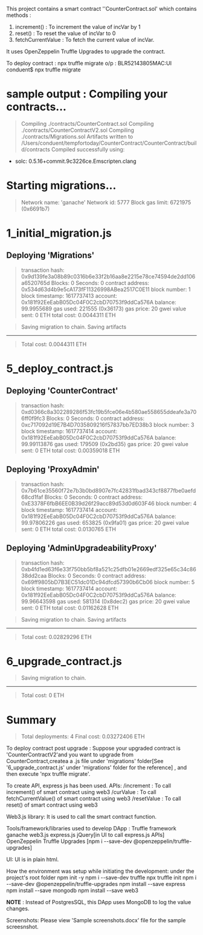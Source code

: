 This project contains a smart contract ''CounterContract.sol' which contains methods :
1) increment() : To increment the value of incVar by 1
2) reset() : To reset the value of incVar to 0 
3) fetchCurrentValue : To fetch the current value of incVar.

It uses OpenZeppelin Truffle Upgrades to upgrade the contract.

To deploy contract :
npx truffle migrate
o/p :
BLR52143805MAC:UI conduent$ npx truffle migrate

sample output :
Compiling your contracts...
===========================
> Compiling ./contracts/CounterContract.sol
> Compiling ./contracts/CounterContractV2.sol
> Compiling ./contracts/Migrations.sol
> Artifacts written to /Users/conduent/tempfortoday/CounterContract/CounterContract/build/contracts
> Compiled successfully using:
   - solc: 0.5.16+commit.9c3226ce.Emscripten.clang



Starting migrations...
======================
> Network name:    'ganache'
> Network id:      5777
> Block gas limit: 6721975 (0x6691b7)


1_initial_migration.js
======================

   Deploying 'Migrations'
   ----------------------
   > transaction hash:    0x9d139fe3a08b89c0316b6e33f2b16aa8e2215e78ce74594de2dd106a6520765d
   > Blocks: 0            Seconds: 0
   > contract address:    0x534d63d4b9e5cA173fF11326998ABea2517C0E11
   > block number:        1
   > block timestamp:     1617737413
   > account:             0x181f92EeEabB05Dc04F0C2cbD70753f9ddCa576A
   > balance:             99.9955689
   > gas used:            221555 (0x36173)
   > gas price:           20 gwei
   > value sent:          0 ETH
   > total cost:          0.0044311 ETH


   > Saving migration to chain.
   > Saving artifacts
   -------------------------------------
   > Total cost:           0.0044311 ETH


5_deploy_contract.js
====================

   Deploying 'CounterContract'
   ---------------------------
   > transaction hash:    0xd0366c8a302289286f53fc19b5fce06e4b580ae558655ddeafe3a706ff0f9fc3
   > Blocks: 0            Seconds: 0
   > contract address:    0xc717092d19E7B4D7035809216f57837bb7ED38b3
   > block number:        3
   > block timestamp:     1617737414
   > account:             0x181f92EeEabB05Dc04F0C2cbD70753f9ddCa576A
   > balance:             99.99113876
   > gas used:            179509 (0x2bd35)
   > gas price:           20 gwei
   > value sent:          0 ETH
   > total cost:          0.00359018 ETH


   Deploying 'ProxyAdmin'
   ----------------------
   > transaction hash:    0x7b61ce35560f72e7b3b0bd8907e7fc42831fbad343cf8877fbe0aefd68cd1faf
   > Blocks: 0            Seconds: 0
   > contract address:    0xE3378F6fbB6EE0B39d26f29acc89d53d0d603F46
   > block number:        4
   > block timestamp:     1617737414
   > account:             0x181f92EeEabB05Dc04F0C2cbD70753f9ddCa576A
   > balance:             99.97806226
   > gas used:            653825 (0x9fa01)
   > gas price:           20 gwei
   > value sent:          0 ETH
   > total cost:          0.0130765 ETH


   Deploying 'AdminUpgradeabilityProxy'
   ------------------------------------
   > transaction hash:    0xb4fd1ed63f6e33f750bb5bf8a521c25dfb01e2669edf325e65c34c8638dd2caa
   > Blocks: 0            Seconds: 0
   > contract address:    0x69ff9805bD7B3EC51dc01Dc94dfcd57390b6Cb06
   > block number:        5
   > block timestamp:     1617737414
   > account:             0x181f92EeEabB05Dc04F0C2cbD70753f9ddCa576A
   > balance:             99.96643598
   > gas used:            581314 (0x8dec2)
   > gas price:           20 gwei
   > value sent:          0 ETH
   > total cost:          0.01162628 ETH


   > Saving migration to chain.
   > Saving artifacts
   -------------------------------------
   > Total cost:          0.02829296 ETH


6_upgrade_contract.js
=====================

   > Saving migration to chain.
   -------------------------------------
   > Total cost:                   0 ETH


Summary
=======
> Total deployments:   4
> Final cost:          0.03272406 ETH

To deploy contract post upgrade : 
Suppose your upgraded contract is 'CounterContractV2'and you want to upgrade from CounterContract,createa a .js file under 'migrations' folder[See '6_upgrade_contract.js' under 'migrations' folder for the reference] , and then execute  'npx truffle migrate'.

To create API, express js has been used.
APIs:
/increment : To call increment() of smart contract using web3
/curValue :  To call fetchCurrentValue() of smart contract using web3
/resetValue : To call reset() of smart contract using web3

Web3.js library:
It is used to call the smart contract function.

Tools/framework/libraries used to develop DApp :
Truffle framework
ganache
web3.js
express.js
jQuery[in UI to call express.js APIs]
OpenZeppelin Truffle Upgrades [npm i --save-dev @openzeppelin/truffle-upgrades]

UI:
UI is in plain html.

How the environment was setup while initiating the development:
under the project's root folder
npm init -y
npm i --save-dev truffle
npx truffle init
npm i --save-dev @openzeppelin/truffle-upgrades
npm install --save express
npm install --save mongodb
npm install --save web3

**NOTE** : Instead of PostgresSQL, this DApp uses MongoDB to log the value changes.

Screenshots: Please view 'Sample screenshots.docx' file for the sample screesnshot.
